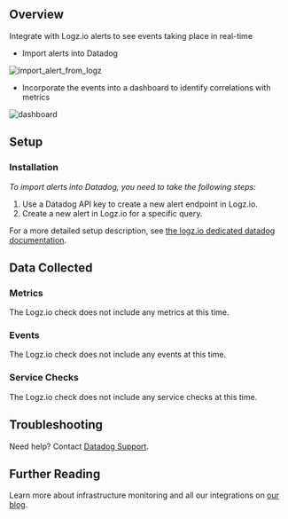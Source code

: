 ## Overview

Integrate with Logz.io alerts to see events taking place in real-time

*   Import alerts into Datadog

![import_alert_from_logz](https://raw.githubusercontent.com/DataDog/integrations-extras/master/logzio/images/import_alert_from_logz.jpg)

*   Incorporate the events into a dashboard to identify correlations with metrics

![dashboard](https://raw.githubusercontent.com/DataDog/integrations-extras/master/logzio/images/dashboard.png)

## Setup

### Installation

_To import alerts into Datadog, you need to take the following steps:_

1.  Use a Datadog API key to create a new alert endpoint in Logz.io.
2.  Create a new alert in Logz.io for a specific query.

For a more detailed setup description, see [the logz.io dedicated datadog documentation](http://logz.io/blog/log-correlation-datadog/).

## Data Collected
### Metrics
The Logz.io check does not include any metrics at this time.

### Events
The Logz.io check does not include any events at this time.

### Service Checks
The Logz.io check does not include any service checks at this time.

## Troubleshooting
Need help? Contact [Datadog Support](http://docs.datadoghq.com/help/).

## Further Reading

Learn more about infrastructure monitoring and all our integrations on [our blog](https://www.datadoghq.com/blog/).
